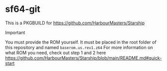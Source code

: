 # sf64-git

This is a PKGBUILD for https://github.com/HarbourMasters/Starship

> [!IMPORTANT]  
> You must provide the ROM yourself. It must be placed in the root folder of this repository and named `baserom.us.rev1.z64`
> For more information on what ROM you need, check out step 1 and 2 here https://github.com/HarbourMasters/Starship/blob/main/README.md#quick-start
